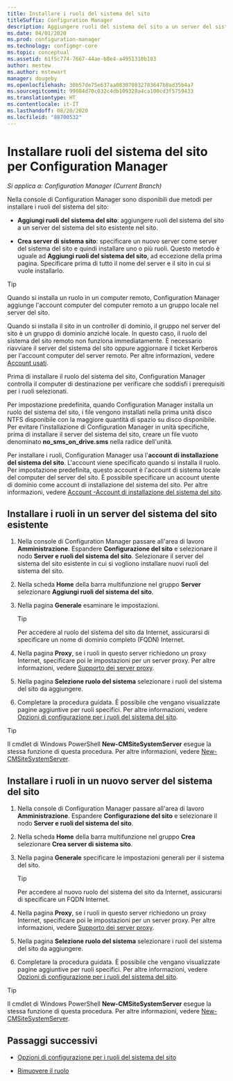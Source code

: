 ```yaml
---
title: Installare i ruoli del sistema del sito
titleSuffix: Configuration Manager
description: Aggiungere ruoli del sistema del sito a un server del sistema del sito esistente o nuovo nel sito.
ms.date: 04/01/2020
ms.prod: configuration-manager
ms.technology: configmgr-core
ms.topic: conceptual
ms.assetid: 61f5c774-7667-44ae-b8e4-a4951318b183
author: mestew
ms.author: mstewart
manager: dougeby
ms.openlocfilehash: 30b57de75e637aa083070832783647b8ad35b4a7
ms.sourcegitcommit: 99084d70c032c4db109328a4ca100cd3f5759433
ms.translationtype: HT
ms.contentlocale: it-IT
ms.lasthandoff: 08/20/2020
ms.locfileid: "88700532"
---
```

# <a name="install-site-system-roles-for-configuration-manager"></a>Installare ruoli del sistema del sito per Configuration Manager

*Si applica a: Configuration Manager (Current Branch)*

Nella console di Configuration Manager sono disponibili due metodi per installare i ruoli del sistema del sito:

- **Aggiungi ruoli del sistema del sito**: aggiungere ruoli del sistema del sito a un server del sistema del sito esistente nel sito.

- **Crea server di sistema sito**: specificare un nuovo server come server del sistema del sito e quindi installare uno o più ruoli. Questo metodo è uguale ad **Aggiungi ruoli del sistema del sito**, ad eccezione della prima pagina. Specificare prima di tutto il nome del server e il sito in cui si vuole installarlo.

> [!TIP]
> Quando si installa un ruolo in un computer remoto, Configuration Manager aggiunge l'account computer del computer remoto a un gruppo locale nel server del sito.
>
> Quando si installa il sito in un controller di dominio, il gruppo nel server del sito è un gruppo di dominio anziché locale. In questo caso, il ruolo del sistema del sito remoto non funziona immediatamente. È necessario riavviare il server del sistema del sito oppure aggiornare il ticket Kerberos per l'account computer del server remoto. Per altre informazioni, vedere [Account usati](../../../plan-design/hierarchy/accounts.md).

Prima di installare il ruolo del sistema del sito, Configuration Manager controlla il computer di destinazione per verificare che soddisfi i prerequisiti per i ruoli selezionati.

Per impostazione predefinita, quando Configuration Manager installa un ruolo del sistema del sito, i file vengono installati nella prima unità disco NTFS disponibile con la maggiore quantità di spazio su disco disponibile. Per evitare l'installazione di Configuration Manager in unità specifiche, prima di installare il server del sistema del sito, creare un file vuoto denominato **no_sms_on_drive.sms** nella radice dell'unità.

Per installare i ruoli, Configuration Manager usa l'**account di installazione del sistema del sito**. L'account viene specificato quando si installa il ruolo. Per impostazione predefinita, questo account è l'account di sistema locale del computer del server del sito. È possibile specificare un account utente di dominio come account di installazione del sistema del sito. Per altre informazioni, vedere [Account -Account di installazione del sistema del sito](../../../plan-design/hierarchy/accounts.md#site-system-installation-account).

## <a name="install-roles-on-an-existing-site-system-server"></a><a name="bkmk_addrole"></a> Installare i ruoli in un server del sistema del sito esistente

1. Nella console di Configuration Manager passare all'area di lavoro **Amministrazione**. Espandere **Configurazione del sito** e selezionare il nodo **Server e ruoli del sistema del sito**. Selezionare il server del sistema del sito esistente in cui si vogliono installare nuovi ruoli del sistema del sito.

1. Nella scheda **Home** della barra multifunzione nel gruppo **Server** selezionare **Aggiungi ruoli del sistema del sito**.

1. Nella pagina **Generale** esaminare le impostazioni.

    > [!TIP]
    >  Per accedere al ruolo del sistema del sito da Internet, assicurarsi di specificare un nome di dominio completo (FQDN) Internet.

1. Nella pagina **Proxy**, se i ruoli in questo server richiedono un proxy Internet, specificare poi le impostazioni per un server proxy. Per altre informazioni, vedere [Supporto dei server proxy](../../../plan-design/network/proxy-server-support.md).

1. Nella pagina **Selezione ruolo del sistema** selezionare i ruoli del sistema del sito da aggiungere.

1. Completare la procedura guidata. È possibile che vengano visualizzate pagine aggiuntive per ruoli specifici. Per altre informazioni, vedere [Opzioni di configurazione per i ruoli del sistema del sito](configuration-options-for-site-system-roles.md).

> [!TIP]
> Il cmdlet di Windows PowerShell **New-CMSiteSystemServer** esegue la stessa funzione di questa procedura. Per altre informazioni, vedere [New-CMSiteSystemServer](/powershell/module/configurationmanager/new-cmsitesystemserver?view=sccm-ps).

## <a name="install-roles-on-a-new-site-system-server"></a><a name="bkmk_createnew"></a> Installare i ruoli in un nuovo server del sistema del sito

1. Nella console di Configuration Manager passare all'area di lavoro **Amministrazione**. Espandere **Configurazione del sito** e selezionare il nodo **Server e ruoli del sistema del sito**.

1. Nella scheda **Home** della barra multifunzione nel gruppo **Crea** selezionare **Crea server di sistema sito**.

1. Nella pagina **Generale** specificare le impostazioni generali per il sistema del sito.

    > [!TIP]
    > Per accedere al nuovo ruolo del sistema del sito da Internet, assicurarsi di specificare un FQDN Internet.

1. Nella pagina **Proxy**, se i ruoli in questo server richiedono un proxy Internet, specificare poi le impostazioni per un server proxy. Per altre informazioni, vedere [Supporto dei server proxy](../../../plan-design/network/proxy-server-support.md).

1. Nella pagina **Selezione ruolo del sistema** selezionare i ruoli del sistema del sito da aggiungere.

1. Completare la procedura guidata. È possibile che vengano visualizzate pagine aggiuntive per ruoli specifici. Per altre informazioni, vedere [Opzioni di configurazione per i ruoli del sistema del sito](configuration-options-for-site-system-roles.md).

> [!TIP]
> Il cmdlet di Windows PowerShell **New-CMSiteSystemServer** esegue la stessa funzione di questa procedura. Per altre informazioni, vedere [New-CMSiteSystemServer](/powershell/module/configurationmanager/new-cmsitesystemserver?view=sccm-ps).

## <a name="next-steps"></a>Passaggi successivi

- [Opzioni di configurazione per i ruoli del sistema del sito](configuration-options-for-site-system-roles.md)

- [Rimuovere il ruolo](../install/uninstall-sites-and-hierarchies.md#bkmk_role)